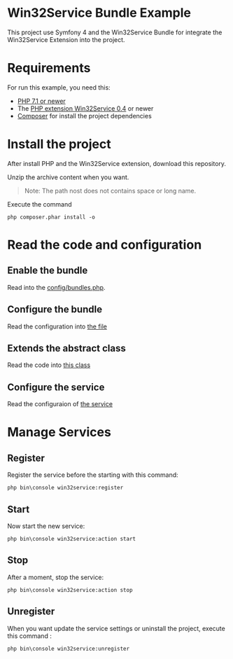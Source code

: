 Win32Service Bundle Example
===========================

This project use Symfony 4 and the Win32Service Bundle for integrate the Win32Service Extension into the project.

# Requirements

For run this example, you need this:

* [PHP 7.1 or newer](http://windows.php.net)
* The [PHP extension Win32Service 0.4](http://pecl.php.net/package/win32service) or newer
* [Composer](https://getcomposer.org) for install the project dependencies


# Install the project

After install PHP and the Win32Service extension, download this repository.

Unzip the archive content when you want.

> Note: The path nost does not contains space or long name.

Execute the command

```
php composer.phar install -o
```

# Read the code and configuration

## Enable the bundle

Read into the [config/bundles.php](config/bundles.php#L5).

## Configure the bundle

Read the configuration into [the file](config/packages/win32_service.yaml)

## Extends the abstract class

Read the code into [this class](src/WindowsService/FirstService.php)

## Configure the service

Read the configuraion of [the service](config/services.yaml#L29)


# Manage Services

## Register

Register the service before the starting with this command:

```
php bin\console win32service:register
```


## Start

Now start the new service:

```
php bin\console win32service:action start
```


## Stop

After a moment, stop the service:

```
php bin\console win32service:action stop
```



## Unregister

When you want update the service settings or uninstall the project, execute this command :

```
php bin\console win32service:unregister
```

